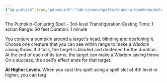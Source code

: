 ```yaml
---
{"dg-publish":true,"permalink":"/dm-screen/spells/w-and-w-homebrew/melofors/"}
---
```


The Pumpkin-Conjuring Spell - 3rd-level Transfiguration 
Casting Time: 1 action 
Range: 60 feet 
Duration: 1 minute 

You conjure a pumpkin around a target's head, blinding and deafening it. Choose one creature that you can see within range to make a Wisdom saving throw. If it fails, the target is blinded and deafened for the duration. At the end of each of its turns, the target can make a Wisdom saving throw. On a success, the spell's effect ends for that target. 

**At Higher Levels**. When you cast this spell using a spell slot of 4th level or higher, you can targ